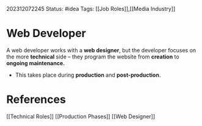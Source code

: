 202312072245
Status: #idea
Tags: [[Job Roles]],[[Media Industry]]

# Web Developer

A web developer works with a **web designer**, but the developer focuses on the more **technical** side – they program the website from **creation** to **ongoing maintenance.**

- This takes place during **production** and **post-production**.



# **References**

[[Technical Roles]]
[[Production Phases]]
[[Web Designer]]
